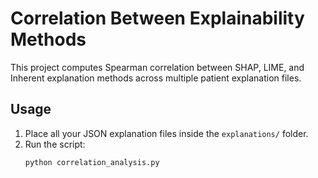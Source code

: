 # Correlation Between Explainability Methods

This project computes Spearman correlation between SHAP, LIME, and Inherent explanation methods across multiple patient explanation files.

## Usage

1. Place all your JSON explanation files inside the `explanations/` folder.
2. Run the script:
   ```bash
   python correlation_analysis.py
